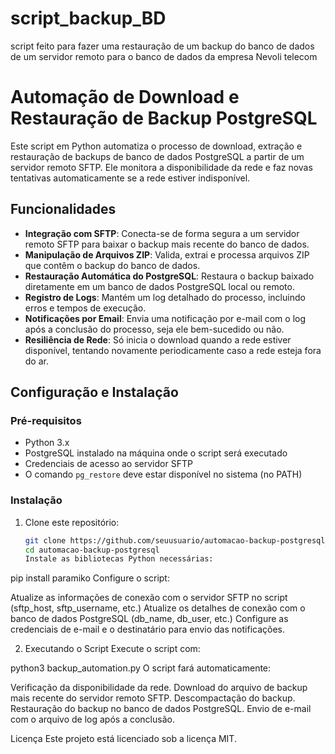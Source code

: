 # script_backup_BD
script feito para fazer uma restauração de um backup do banco de dados de um servidor remoto para o banco de dados da empresa Nevoli telecom
# Automação de Download e Restauração de Backup PostgreSQL

Este script em Python automatiza o processo de download, extração e restauração de backups de banco de dados PostgreSQL a partir de um servidor remoto SFTP. Ele monitora a disponibilidade da rede e faz novas tentativas automaticamente se a rede estiver indisponível.

## Funcionalidades

- **Integração com SFTP**: Conecta-se de forma segura a um servidor remoto SFTP para baixar o backup mais recente do banco de dados.
- **Manipulação de Arquivos ZIP**: Valida, extrai e processa arquivos ZIP que contêm o backup do banco de dados.
- **Restauração Automática do PostgreSQL**: Restaura o backup baixado diretamente em um banco de dados PostgreSQL local ou remoto.
- **Registro de Logs**: Mantém um log detalhado do processo, incluindo erros e tempos de execução.
- **Notificações por Email**: Envia uma notificação por e-mail com o log após a conclusão do processo, seja ele bem-sucedido ou não.
- **Resiliência de Rede**: Só inicia o download quando a rede estiver disponível, tentando novamente periodicamente caso a rede esteja fora do ar.

## Configuração e Instalação

### Pré-requisitos

- Python 3.x
- PostgreSQL instalado na máquina onde o script será executado
- Credenciais de acesso ao servidor SFTP
- O comando `pg_restore` deve estar disponível no sistema (no PATH)

### Instalação

1. Clone este repositório:
   ```bash
   git clone https://github.com/seuusuario/automacao-backup-postgresql.git
   cd automacao-backup-postgresql
   Instale as bibliotecas Python necessárias:

pip install paramiko
Configure o script:

Atualize as informações de conexão com o servidor SFTP no script (sftp_host, sftp_username, etc.)
Atualize os detalhes de conexão com o banco de dados PostgreSQL (db_name, db_user, etc.)
Configure as credenciais de e-mail e o destinatário para envio das notificações.

2. Executando o Script
Execute o script com:

python3 backup_automation.py
O script fará automaticamente:

Verificação da disponibilidade da rede.
Download do arquivo de backup mais recente do servidor remoto SFTP.
Descompactação do backup.
Restauração do backup no banco de dados PostgreSQL.
Envio de e-mail com o arquivo de log após a conclusão.

Licença
Este projeto está licenciado sob a licença MIT.
